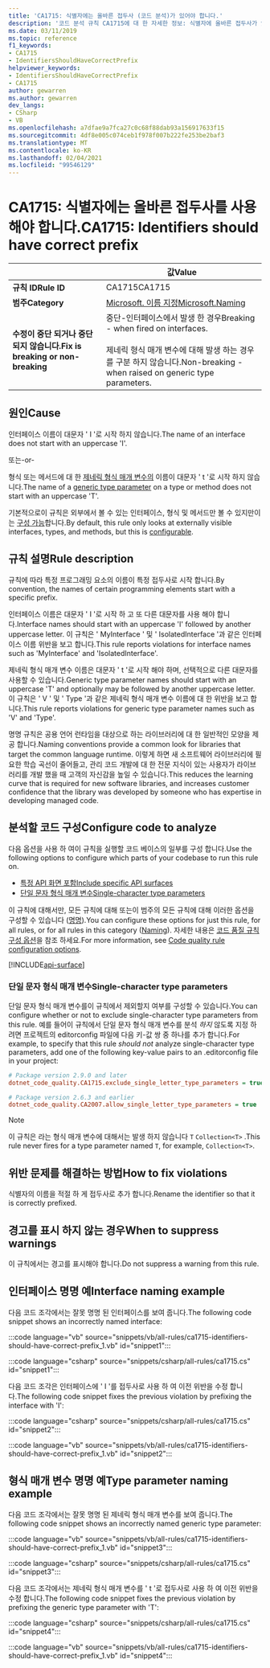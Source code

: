 ```yaml
---
title: 'CA1715: 식별자에는 올바른 접두사 (코드 분석)가 있어야 합니다.'
description: '코드 분석 규칙 CA1715에 대 한 자세한 정보: 식별자에 올바른 접두사가 있어야 합니다.'
ms.date: 03/11/2019
ms.topic: reference
f1_keywords:
- CA1715
- IdentifiersShouldHaveCorrectPrefix
helpviewer_keywords:
- IdentifiersShouldHaveCorrectPrefix
- CA1715
author: gewarren
ms.author: gewarren
dev_langs:
- CSharp
- VB
ms.openlocfilehash: a7dfae9a7fca27c0c68f88dab93a156917633f15
ms.sourcegitcommit: 4df8e005c074ceb1f978f007b222fe253be2baf3
ms.translationtype: MT
ms.contentlocale: ko-KR
ms.lasthandoff: 02/04/2021
ms.locfileid: "99546129"
---
```

# <a name="ca1715-identifiers-should-have-correct-prefix"></a><span data-ttu-id="64ec6-103">CA1715: 식별자에는 올바른 접두사를 사용해야 합니다.</span><span class="sxs-lookup"><span data-stu-id="64ec6-103">CA1715: Identifiers should have correct prefix</span></span>

| | <span data-ttu-id="64ec6-104">값</span><span class="sxs-lookup"><span data-stu-id="64ec6-104">Value</span></span> |
|-|-|
| <span data-ttu-id="64ec6-105">**규칙 ID**</span><span class="sxs-lookup"><span data-stu-id="64ec6-105">**Rule ID**</span></span> |<span data-ttu-id="64ec6-106">CA1715</span><span class="sxs-lookup"><span data-stu-id="64ec6-106">CA1715</span></span>|
| <span data-ttu-id="64ec6-107">**범주**</span><span class="sxs-lookup"><span data-stu-id="64ec6-107">**Category**</span></span> |[<span data-ttu-id="64ec6-108">Microsoft. 이름 지정</span><span class="sxs-lookup"><span data-stu-id="64ec6-108">Microsoft.Naming</span></span>](naming-warnings.md)|
| <span data-ttu-id="64ec6-109">**수정이 중단 되거나 중단 되지 않습니다.**</span><span class="sxs-lookup"><span data-stu-id="64ec6-109">**Fix is breaking or non-breaking**</span></span> |<span data-ttu-id="64ec6-110">중단-인터페이스에서 발생 한 경우</span><span class="sxs-lookup"><span data-stu-id="64ec6-110">Breaking - when fired on interfaces.</span></span><br/><br/><span data-ttu-id="64ec6-111">제네릭 형식 매개 변수에 대해 발생 하는 경우를 구분 하지 않습니다.</span><span class="sxs-lookup"><span data-stu-id="64ec6-111">Non-breaking - when raised on generic type parameters.</span></span>|

## <a name="cause"></a><span data-ttu-id="64ec6-112">원인</span><span class="sxs-lookup"><span data-stu-id="64ec6-112">Cause</span></span>

<span data-ttu-id="64ec6-113">인터페이스 이름이 대문자 ' I '로 시작 하지 않습니다.</span><span class="sxs-lookup"><span data-stu-id="64ec6-113">The name of an interface does not start with an uppercase 'I'.</span></span>

<span data-ttu-id="64ec6-114">또는</span><span class="sxs-lookup"><span data-stu-id="64ec6-114">-or-</span></span>

<span data-ttu-id="64ec6-115">형식 또는 메서드에 대 한 [제네릭 형식 매개 변수의](../../../csharp/programming-guide/generics/generic-type-parameters.md) 이름이 대문자 ' t '로 시작 하지 않습니다.</span><span class="sxs-lookup"><span data-stu-id="64ec6-115">The name of a [generic type parameter](../../../csharp/programming-guide/generics/generic-type-parameters.md) on a type or method does not start with an uppercase 'T'.</span></span>

<span data-ttu-id="64ec6-116">기본적으로이 규칙은 외부에서 볼 수 있는 인터페이스, 형식 및 메서드만 볼 수 있지만이는 [구성 가능](#configure-code-to-analyze)합니다.</span><span class="sxs-lookup"><span data-stu-id="64ec6-116">By default, this rule only looks at externally visible interfaces, types, and methods, but this is [configurable](#configure-code-to-analyze).</span></span>

## <a name="rule-description"></a><span data-ttu-id="64ec6-117">규칙 설명</span><span class="sxs-lookup"><span data-stu-id="64ec6-117">Rule description</span></span>

<span data-ttu-id="64ec6-118">규칙에 따라 특정 프로그래밍 요소의 이름이 특정 접두사로 시작 합니다.</span><span class="sxs-lookup"><span data-stu-id="64ec6-118">By convention, the names of certain programming elements start with a specific prefix.</span></span>

<span data-ttu-id="64ec6-119">인터페이스 이름은 대문자 ' I '로 시작 하 고 또 다른 대문자를 사용 해야 합니다.</span><span class="sxs-lookup"><span data-stu-id="64ec6-119">Interface names should start with an uppercase 'I' followed by another uppercase letter.</span></span> <span data-ttu-id="64ec6-120">이 규칙은 ' MyInterface ' 및 ' IsolatedInterface '과 같은 인터페이스 이름 위반을 보고 합니다.</span><span class="sxs-lookup"><span data-stu-id="64ec6-120">This rule reports violations for interface names such as 'MyInterface' and 'IsolatedInterface'.</span></span>

<span data-ttu-id="64ec6-121">제네릭 형식 매개 변수 이름은 대문자 ' t '로 시작 해야 하며, 선택적으로 다른 대문자를 사용할 수 있습니다.</span><span class="sxs-lookup"><span data-stu-id="64ec6-121">Generic type parameter names should start with an uppercase 'T' and optionally may be followed by another uppercase letter.</span></span> <span data-ttu-id="64ec6-122">이 규칙은 ' V ' 및 ' Type '과 같은 제네릭 형식 매개 변수 이름에 대 한 위반을 보고 합니다.</span><span class="sxs-lookup"><span data-stu-id="64ec6-122">This rule reports violations for generic type parameter names such as 'V' and 'Type'.</span></span>

<span data-ttu-id="64ec6-123">명명 규칙은 공용 언어 런타임을 대상으로 하는 라이브러리에 대 한 일반적인 모양을 제공 합니다.</span><span class="sxs-lookup"><span data-stu-id="64ec6-123">Naming conventions provide a common look for libraries that target the common language runtime.</span></span> <span data-ttu-id="64ec6-124">이렇게 하면 새 소프트웨어 라이브러리에 필요한 학습 곡선이 줄어들고, 관리 코드 개발에 대 한 전문 지식이 있는 사용자가 라이브러리를 개발 했을 때 고객의 자신감을 높일 수 있습니다.</span><span class="sxs-lookup"><span data-stu-id="64ec6-124">This reduces the learning curve that is required for new software libraries, and increases customer confidence that the library was developed by someone who has expertise in developing managed code.</span></span>

## <a name="configure-code-to-analyze"></a><span data-ttu-id="64ec6-125">분석할 코드 구성</span><span class="sxs-lookup"><span data-stu-id="64ec6-125">Configure code to analyze</span></span>

<span data-ttu-id="64ec6-126">다음 옵션을 사용 하 여이 규칙을 실행할 코드 베이스의 일부를 구성 합니다.</span><span class="sxs-lookup"><span data-stu-id="64ec6-126">Use the following options to configure which parts of your codebase to run this rule on.</span></span>

- [<span data-ttu-id="64ec6-127">특정 API 화면 포함</span><span class="sxs-lookup"><span data-stu-id="64ec6-127">Include specific API surfaces</span></span>](#include-specific-api-surfaces)
- [<span data-ttu-id="64ec6-128">단일 문자 형식 매개 변수</span><span class="sxs-lookup"><span data-stu-id="64ec6-128">Single-character type parameters</span></span>](#single-character-type-parameters)

<span data-ttu-id="64ec6-129">이 규칙에 대해서만, 모든 규칙에 대해 또는이 범주의 모든 규칙에 대해 이러한 옵션을 구성할 수 있습니다 ([명명](naming-warnings.md)).</span><span class="sxs-lookup"><span data-stu-id="64ec6-129">You can configure these options for just this rule, for all rules, or for all rules in this category ([Naming](naming-warnings.md)).</span></span> <span data-ttu-id="64ec6-130">자세한 내용은 [코드 품질 규칙 구성 옵션](../code-quality-rule-options.md)을 참조 하세요.</span><span class="sxs-lookup"><span data-stu-id="64ec6-130">For more information, see [Code quality rule configuration options](../code-quality-rule-options.md).</span></span>

[!INCLUDE[api-surface](~/includes/code-analysis/api-surface.md)]

### <a name="single-character-type-parameters"></a><span data-ttu-id="64ec6-131">단일 문자 형식 매개 변수</span><span class="sxs-lookup"><span data-stu-id="64ec6-131">Single-character type parameters</span></span>

<span data-ttu-id="64ec6-132">단일 문자 형식 매개 변수를이 규칙에서 제외할지 여부를 구성할 수 있습니다.</span><span class="sxs-lookup"><span data-stu-id="64ec6-132">You can configure whether or not to exclude single-character type parameters from this rule.</span></span> <span data-ttu-id="64ec6-133">예를 들어이 규칙에서 단일 문자 형식 매개 변수를 분석 *하지* 않도록 지정 하려면 프로젝트의 editorconfig 파일에 다음 키-값 쌍 중 하나를 추가 합니다.</span><span class="sxs-lookup"><span data-stu-id="64ec6-133">For example, to specify that this rule *should not* analyze single-character type parameters, add one of the following key-value pairs to an .editorconfig file in your project:</span></span>

```ini
# Package version 2.9.0 and later
dotnet_code_quality.CA1715.exclude_single_letter_type_parameters = true

# Package version 2.6.3 and earlier
dotnet_code_quality.CA2007.allow_single_letter_type_parameters = true
```

> [!NOTE]
> <span data-ttu-id="64ec6-134">이 규칙은 라는 형식 매개 변수에 대해서는 발생 하지 않습니다 `T` `Collection<T>` .</span><span class="sxs-lookup"><span data-stu-id="64ec6-134">This rule never fires for a type parameter named `T`, for example, `Collection<T>`.</span></span>

## <a name="how-to-fix-violations"></a><span data-ttu-id="64ec6-135">위반 문제를 해결하는 방법</span><span class="sxs-lookup"><span data-stu-id="64ec6-135">How to fix violations</span></span>

<span data-ttu-id="64ec6-136">식별자의 이름을 적절 하 게 접두사로 추가 합니다.</span><span class="sxs-lookup"><span data-stu-id="64ec6-136">Rename the identifier so that it is correctly prefixed.</span></span>

## <a name="when-to-suppress-warnings"></a><span data-ttu-id="64ec6-137">경고를 표시 하지 않는 경우</span><span class="sxs-lookup"><span data-stu-id="64ec6-137">When to suppress warnings</span></span>

<span data-ttu-id="64ec6-138">이 규칙에서는 경고를 표시해야 합니다.</span><span class="sxs-lookup"><span data-stu-id="64ec6-138">Do not suppress a warning from this rule.</span></span>

## <a name="interface-naming-example"></a><span data-ttu-id="64ec6-139">인터페이스 명명 예</span><span class="sxs-lookup"><span data-stu-id="64ec6-139">Interface naming example</span></span>

<span data-ttu-id="64ec6-140">다음 코드 조각에서는 잘못 명명 된 인터페이스를 보여 줍니다.</span><span class="sxs-lookup"><span data-stu-id="64ec6-140">The following code snippet shows an incorrectly named interface:</span></span>

:::code language="vb" source="snippets/vb/all-rules/ca1715-identifiers-should-have-correct-prefix_1.vb" id="snippet1":::

:::code language="csharp" source="snippets/csharp/all-rules/ca1715.cs" id="snippet1":::

<span data-ttu-id="64ec6-141">다음 코드 조각은 인터페이스에 ' I '를 접두사로 사용 하 여 이전 위반을 수정 합니다.</span><span class="sxs-lookup"><span data-stu-id="64ec6-141">The following code snippet fixes the previous violation by prefixing the interface with 'I':</span></span>

:::code language="csharp" source="snippets/csharp/all-rules/ca1715.cs" id="snippet2":::

:::code language="vb" source="snippets/vb/all-rules/ca1715-identifiers-should-have-correct-prefix_1.vb" id="snippet2":::

## <a name="type-parameter-naming-example"></a><span data-ttu-id="64ec6-142">형식 매개 변수 명명 예</span><span class="sxs-lookup"><span data-stu-id="64ec6-142">Type parameter naming example</span></span>

<span data-ttu-id="64ec6-143">다음 코드 조각에서는 잘못 명명 된 제네릭 형식 매개 변수를 보여 줍니다.</span><span class="sxs-lookup"><span data-stu-id="64ec6-143">The following code snippet shows an incorrectly named generic type parameter:</span></span>

:::code language="vb" source="snippets/vb/all-rules/ca1715-identifiers-should-have-correct-prefix_1.vb" id="snippet3":::

:::code language="csharp" source="snippets/csharp/all-rules/ca1715.cs" id="snippet3":::

<span data-ttu-id="64ec6-144">다음 코드 조각에서는 제네릭 형식 매개 변수를 ' t '로 접두사로 사용 하 여 이전 위반을 수정 합니다.</span><span class="sxs-lookup"><span data-stu-id="64ec6-144">The following code snippet fixes the previous violation by prefixing the generic type parameter with 'T':</span></span>

:::code language="csharp" source="snippets/csharp/all-rules/ca1715.cs" id="snippet4":::

:::code language="vb" source="snippets/vb/all-rules/ca1715-identifiers-should-have-correct-prefix_1.vb" id="snippet4":::
